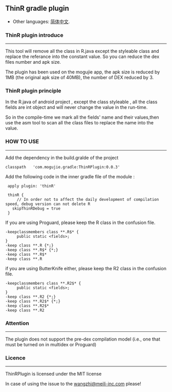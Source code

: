 ## ThinR gradle plugin
* Other languages: [简体中文](README.zh-cn.md).



### ThinR plugin introduce
***


This tool will remove all the class in R.java except the styleable class and replace the referance into the constant value. So you can reduce the dex files number and apk size.

The plugin has been used on the mogujie app, the apk size is reduced by 1MB (the original apk size of 40MB), the number of DEX reduced by 3.

### ThinR plugin principle


In the R.java of android project , except the class styleable , all the class fields are int object and will never change the value in the run-time.

So in the compile-time we mark all the fields' name and their values,then use the asm tool to scan all the class files to replace the name into the value.


### HOW TO USE
***
Add the dependency in the build.gralde of the project

 	classpath   'com.mogujie.gradle:ThinRPlugin:0.0.3'
 
Add the following code in the inner gradle file of the module :

	 apply plugin: 'thinR'
	 
	 thinR {
	     // In order not to affect the daily development of compilation speed, debug version can not delete R
	   skipThinRDebug = true
	 }

If you are using Proguard, please keep the R class in the confusion file.

	
	-keepclassmembers class **.R$* {
		 public static <fields>;
	}
	-keep class **.R {*;}
	-keep class **.R$* {*;}
	-keep class **.R$*
	-keep class **.R
	
if you are using ButterKnife either, please keep the R2 class in the confusion file.


    -keepclassmembers class **.R2$* {
		 public static <fields>;
	}
    -keep class **.R2 {*;}
    -keep class **.R2$* {*;}
    -keep class **.R2$*
    -keep class **.R2
	


### Attention
***
The plugin does not support the pre-dex compilation model (i.e., one that must be turned on in multidex or Proguard)
	    
### Licence
***
ThinRPlugin is licensed under the MIT license




In case of using the issue to the wangzhi@meili-inc.com please!

